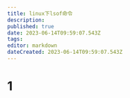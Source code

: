 ```yaml
---
title: linux下lsof命令
description: 
published: true
date: 2023-06-14T09:59:07.543Z
tags: 
editor: markdown
dateCreated: 2023-06-14T09:59:07.543Z
---
```


# 1